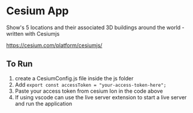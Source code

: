 # Cesium App
Show's 5 locations and their associated 3D buildings around the world - written with Cesiumjs

https://cesium.com/platform/cesiumjs/

## To Run
1. create a CesiumConfig.js file inside the js folder
2. Add `export const accessToken = "your-access-token-here";`
3. Paste your access token from cesium Ion in the code above
4. If using vscode can use the live server extension to start a live server and run the application
